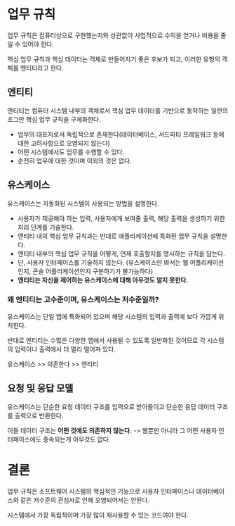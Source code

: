 # 업무 규칙

업무 규칙은 컴퓨터상으로 구현했는지와 상관없이 사업적으로 수익을 얻거나 비용을 줄일 수 있어야 한다.

핵심 업무 규칙과 핵심 데이터는 객체로 만들어지기 좋은 후보가 되고, 이러한 유형의 객체를 엔티티라고 한다.

## 엔티티

엔티티는 컴퓨터 시스템 내부의 객체로서 핵심 업무 데이터를 기반으로 동작하는 일련의 조그만 핵심 업무 규칙을 구체화한다.

* 업무의 대표자로서 독립적으로 존재한다(데이터베이스, 서드파티 프레임워크 등에 대한 고려사항으로 오염되지 않는다)
* 어떤 시스템에서도 업무를 수행할 수 있다.
* 순전히 업무에 대한 것이며 이외의 것은 없다.

## 유스케이스

유스케이스는 자동화된 시스템이 사용되는 방법을 설명한다.

* 사용자가 제공해야 하는 입력, 사용자에게 보여줄 출력, 해당 출력을 생성하기 위한 처리 단계를 기술한다.
* 엔티티 내의 핵심 업무 규칙과는 반대로 애플리케이션에 특화된 업무 규칙을 설명한다.
* 엔티티 내부의 핵심 업무 규칙을 어떻게, 언제 호출할지를 명시하는 규칙을 담는다.
* 단, 사용자 인터페이스를 기술하지 않는다. (유스케이스만 봐서는 웹 어플리케이션인지, 콘솔 어플리케이션인지 구분하기가 불가능하다)
* **엔티티는 자신을 제어하는 유스케이스에 대해 아무것도 알지 못한다.**

### 왜 엔티티는 고수준이며, 유스케이스는 저수준일까?

유스케이스는 단일 앱에 특화되어 있으며 해당 시스템의 입력과 출력에 보다 가깝게 위치한다.

반대로 엔티티는 수많은 다양한 앱에서 사용될 수 있도록 일반화된 것이므로 각 시스템의 입력이나 출력에서 더 멀리 떨어져 있다.

유스케이스 >> 의존한다 >> 엔티티

## 요청 및 응답 모델

유스케이스는 단순한 요청 데이터 구조를 입력으로 받아들이고 단순한 응답 데이터 구조를 출력으로 반환한다.

이들 데이터 구조는 **어떤 것에도 의존하지 않는다.** -> 웹뿐만 아니라 그 어떤 사용자 인터페이스에도 종속되는게 아무것도 없다.

# 결론

업무 규칙은 소프트웨어 시스템의 핵심적인 기능으로 사용자 인터페이스나 데이터베이스와 같은 저수준의 관심사로 인해 오염되어서는 안된다.

시스템에서 가장 독립적이며 가장 많이 재사용할 수 있는 코드여야 한다.



